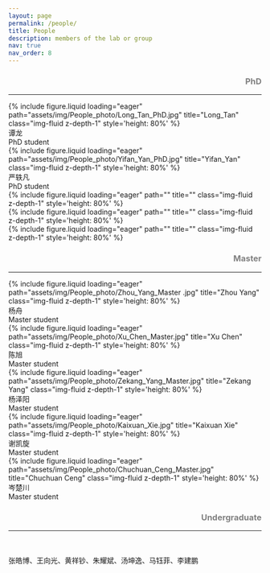 ```yaml
---
layout: page
permalink: /people/
title: People
description: members of the lab or group
nav: true
nav_order: 8
---
```


<div>
  <h3 style='text-align: right; color: gray;'>PhD</h3>
</div>
<hr>
<div class="row">
    <div class="col-sm mt-3 mt-md-0">
        {% include figure.liquid loading="eager" path="assets/img/People_photo/Long_Tan_PhD.jpg" title="Long_Tan" class="img-fluid z-depth-1" style='height: 80%' %}
        <div class='caption'>谭龙<br>PhD student</div>
    </div>
    <div class="col-sm mt-3 mt-md-0">
        {% include figure.liquid loading="eager" path="assets/img/People_photo/Yifan_Yan_PhD.jpg" title="Yifan_Yan" class="img-fluid z-depth-1" style='height: 80%' %}
        <div class='caption'>严轶凡<br>PhD student</div>
    </div>
    <div class="col-sm mt-3 mt-md-0">
        {% include figure.liquid loading="eager" path="" title="" class="img-fluid z-depth-1" style='height: 80%' %}
    </div>    
    <div class="col-sm mt-3 mt-md-0">
        {% include figure.liquid loading="eager" path="" title="" class="img-fluid z-depth-1" style='height: 80%' %}
    </div>
    <div class="col-sm mt-3 mt-md-0">
        {% include figure.liquid loading="eager" path="" title="" class="img-fluid z-depth-1" style='height: 80%' %}
    </div>
</div>

<div>
  <h3 style='text-align: right; color: gray;'>Master</h3>
</div>
<hr>
<div class="row">
    <div class="col-sm mt-3 mt-md-0">
        {% include figure.liquid loading="eager" path="assets/img/People_photo/Zhou_Yang_Master .jpg" title="Zhou Yang" class="img-fluid z-depth-1" style='height: 80%' %}
        <div class='caption'>杨舟<br>Master student</div>
    </div>
    <div class="col-sm mt-3 mt-md-0">
        {% include figure.liquid loading="eager" path="assets/img/People_photo/Xu_Chen_Master.jpg" title="Xu Chen" class="img-fluid z-depth-1" style='height: 80%' %}
        <div class='caption'>陈旭<br>Master student</div>
    </div>
    <div class="col-sm mt-3 mt-md-0">
        {% include figure.liquid loading="eager" path="assets/img/People_photo/Zekang_Yang_Master.jpg" title="Zekang Yang" class="img-fluid z-depth-1" style='height: 80%' %}
        <div class='caption'>杨泽阳<br>Master student</div>
    </div>
    <div class="col-sm mt-3 mt-md-0">
        {% include figure.liquid loading="eager" path="assets/img/People_photo/Kaixuan_Xie.jpg" title="Kaixuan Xie" class="img-fluid z-depth-1" style='height: 80%' %}
        <div class='caption'>谢凯旋<br>Master student</div>
    </div>
    <div class="col-sm mt-3 mt-md-0">
        {% include figure.liquid loading="eager" path="assets/img/People_photo/Chuchuan_Ceng_Master.jpg" title="Chuchuan Ceng" class="img-fluid z-depth-1" style='height: 80%' %}
        <div class='caption'>岑楚川<br>Master student</div>
    </div>
</div>

<div>
  <h3 style='text-align: right; color: gray;'>Undergraduate</h3>
</div>
<hr>
<br><br>
张皓博、王向光、黄祥钞、朱耀斌、汤坤逸、马钰菲、李建鹏

